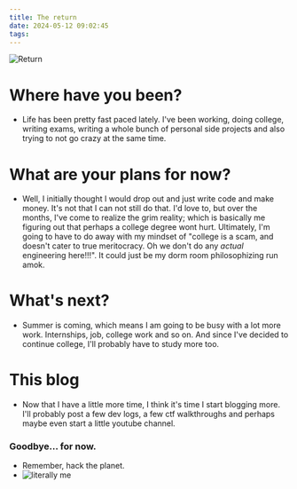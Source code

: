 ```yaml
---
title: The return
date: 2024-05-12 09:02:45
tags:
---
```


![Return](/blog/the-return/returnoftheking.png)

# Where have you been?

- Life has been pretty fast paced lately. I've been working, doing college, writing exams, writing a whole bunch of personal side projects and also trying to not go crazy at the same time.

# What are your plans for now?

- Well, I initially thought I would drop out and just write code and make money. It's not that I can not still do that. I'd love to, but over the months, I've come to realize the grim reality; which is basically me figuring out that perhaps a college degree wont hurt. Ultimately, I'm going to have to do away with my mindset of "college is a scam, and doesn't cater to true meritocracy. Oh we don't do any _actual_ engineering here!!!". It could just be my dorm room philosophizing run amok.

# What's next?

- Summer is coming, which means I am going to be busy with a lot more work. Internships, job, college work and so on. And since I've decided to continue college, I'll probably have to study more too.

# This blog

- Now that I have a little more time, I think it's time I start blogging more. I'll probably post a few dev logs, a few ctf walkthroughs and perhaps maybe even start a little youtube channel.

### Goodbye... for now.

- Remember, hack the planet.
- ![literally me](/blog/the-return/wojack.png)
